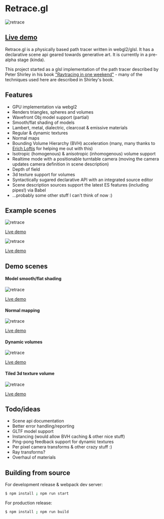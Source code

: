
# Retrace.gl
![retrace](https://github.com/stasilo/retrace.gl/raw/master/docs/assets/retrace.jpg)


[Live demo](https://stasilo.github.io/raytracer-demo/)
-

Retrace.gl is a physically based path tracer written in webgl2/glsl. It has a declarative scene api geared towards generative art. It is currently in a pre-alpha stage (kinda).

This project started as a glsl implementation of the path tracer described by Peter Shirley in his book ["Raytracing in one weekend"](http://in1weekend.blogspot.com/2016/01/ray-tracing-in-one-weekend.html) - many of the techniques used here are described in Shirley's book.

## Features
  - GPU implementation via webgl2
  - Renders triangles, spheres and volumes
  - Wavefront Obj model support (partial)
  - Smooth/flat shading of models
  - Lambert, metal, dialectric, clearcoat & emissive materials
  - Regular & dynamic textures
  - Normal maps
  - Bounding Volume Hierarchy (BVH) acceleration (many, many thanks to [Erich Loftis](https://github.com/erichlof) for helping me out with this)
  - Isotropic (homogenous) & anisotropic (inhomogenous) volume support
  - Realtime mode with a positionable turntable camera (moving the camera updates camera definition in scene description)
  - Depth of field
  - 3d texture support for volumes
  - Syntactically sugared declarative API with an integrated source editor
  - Scene description sources support the latest ES features (including pipes!) via Babel
  - ...probably some other stuff I can't think of now :)

## Example scenes
![retrace](https://github.com/stasilo/retrace.gl/raw/master/docs/assets/pattern-example.jpg)

[Live demo](https://stasilo.github.io/raytracer-demo/?scene=assets/scenes/example-scene/index.js.rtr)



![retrace](https://github.com/stasilo/retrace.gl/raw/master/docs/assets/model-example.jpg)

[Live demo](https://stasilo.github.io/raytracer-demo/?scene=assets/scenes/example-model-scene/index.js.rtr)

## Demo scenes

#### Model smooth/flat shading
![retrace](https://github.com/stasilo/retrace.gl/raw/master/docs/assets/model-test-scene.jpg)

[Live demo](https://stasilo.github.io/raytracer-demo/?scene=assets/scenes/model-test-scene/index.js.rtr)



#### Normal mapping
![retrace](https://github.com/stasilo/retrace.gl/raw/master/docs/assets/normal-map-test-scene.jpg)

[Live demo](https://stasilo.github.io/raytracer-demo/?scene=assets/scenes/normal-map-test-scene/index.js.rtr)



#### Dynamic volumes
![retrace](https://github.com/stasilo/retrace.gl/raw/master/docs/assets/volume-test-scene.jpg)

[Live demo](https://stasilo.github.io/raytracer-demo/?scene=assets/scenes/volume-test-scene/index.js.rtr)



#### Tiled 3d texture volume
![retrace](https://github.com/stasilo/retrace.gl/raw/master/docs/assets/3d-texture-tileable-test-scene.jpg)

[Live demo](https://stasilo.github.io/raytracer-demo/?scene=assets/scenes/volume-3d-texture-tileable-test-scene/index.js.rtr)


## Todo/ideas
  - Scene api documentation
  - Better error handling/reporting
  - GLTF model support
  - Instancing (would allow BVH caching & other nice stuff)
  - Ping-pong feedback support for dynamic textures
  - Per pixel camera transforms & other crazy stuff :)
  - Ray transforms?
  - Overhaul of materials

## Building from source
For development release & webpack dev server:
```sh
$ npm install ; npm run start
```

For production release:
```sh
$ npm install ; npm run build
```
